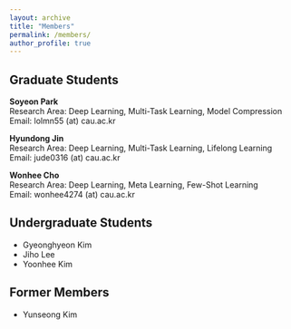 ```yaml
---
layout: archive
title: "Members"
permalink: /members/
author_profile: true
---
```


## Graduate Students
**Soyeon Park**      
Research Area: Deep Learning, Multi-Task Learning, Model Compression     
Email: lolmn55 (at) cau.ac.kr    

**Hyundong Jin**    
Research Area: Deep Learning, Multi-Task Learning, Lifelong Learning   
Email: jude0316 (at) cau.ac.kr    

**Wonhee Cho**         
Research Area: Deep Learning, Meta Learning, Few-Shot Learning      
Email: wonhee4274 (at) cau.ac.kr     

  
## Undergraduate Students  
- Gyeonghyeon Kim
- Jiho Lee
- Yoonhee Kim   
  
## Former Members   
- Yunseong Kim
